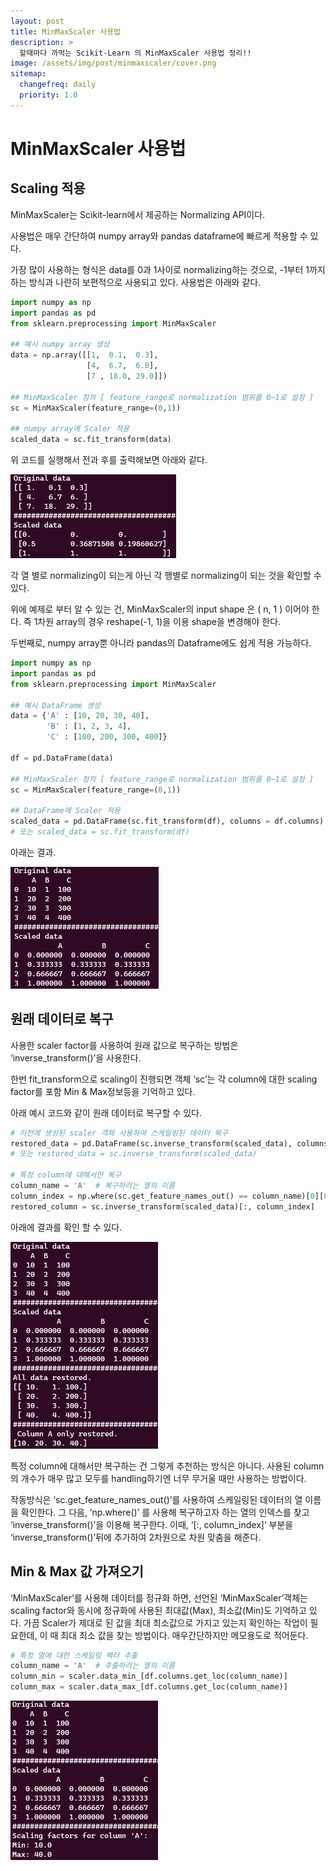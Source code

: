 ```yaml
---
layout: post
title: MinMaxScaler 사용법
description: >
  할때마다 까먹는 Scikit-Learn 의 MinMaxScaler 사용법 정리!!
image: /assets/img/post/minmaxscaler/cover.png
sitemap:
  changefreq: daily
  priority: 1.0
---
```


# MinMaxScaler 사용법

## Scaling 적용

MinMaxScaler는 Scikit-learn에서 제공하는 Normalizing API이다.

사용법은 매우 간단하여 numpy array와 pandas dataframe에 빠르게 적용할 수 있다.

가장 많이 사용하는 형식은 data를 0과 1사이로 normalizing하는 것으로, -1부터 1까지 하는 방식과 나란히 보편적으로 사용되고 있다. 사용법은 아래와 같다.

```python
import numpy as np
import pandas as pd
from sklearn.preprocessing import MinMaxScaler

## 예시 numpy array 생성
data = np.array([[1,  0.1,  0.3],
                 [4,  6.7,  6.0],
                 [7 , 18.0, 29.0]])

## MinMaxScaler 정의 [ feature_range로 normalization 범위를 0~1로 설정 ]
sc = MinMaxScaler(feature_range=(0,1))

## numpy array에 Scaler 적용
scaled_data = sc.fit_transform(data)
```

위 코드를 실행해서 전과 후를 출력해보면 아래와 같다.

![image](../../assets/img/post/minmaxscaler/numpy_case.png)

각 열 별로 normalizing이 되는게 아닌 각 행별로 normalizing이 되는 것을 확인할 수 있다.

위에 예제로 부터 알 수 있는 건, MinMaxScaler의 input shape 은 ( n, 1 ) 이어야 한다. 즉 1차원 array의 경우 reshape(-1, 1)을 이용 shape을 변경해야 한다.

두번째로, numpy array뿐 아니라 pandas의 Dataframe에도 쉽게 적용 가능하다.

```python
import numpy as np
import pandas as pd
from sklearn.preprocessing import MinMaxScaler

## 예시 DataFrame 생성
data = {'A' : [10, 20, 30, 40],
        'B' : [1, 2, 3, 4],
        'C' : [100, 200, 300, 400]}

df = pd.DataFrame(data)

## MinMaxScaler 정의 [ feature_range로 normalization 범위를 0~1로 설정 ]
sc = MinMaxScaler(feature_range=(0,1))

## DataFrame에 Scaler 적용
scaled_data = pd.DataFrame(sc.fit_transform(df), columns = df.columns)
# 또는 scaled_data = sc.fit_transform(df)
```

아래는 결과.

![image](../../assets/img/post/minmaxscaler/dataframe_case.png)

## 원래 데이터로 복구

사용한 scaler factor를 사용하여 원래 값으로 복구하는 방법은 ‘inverse_transform()’을 사용한다.

한번 fit_transform으로 scaling이 진행되면 객체 ‘sc’는 각 column에 대한 scaling factor를 포함 Min & Max정보등을 기억하고 있다.

아래 예시 코드와 같이 원래 데이터로 복구할 수 있다.

```python
# 이전에 생성된 scaler 객체 사용하여 스케일링된 데이터 복구
restored_data = pd.DataFrame(sc.inverse_transform(scaled_data), columns=scaled_data.columns)
# 또는 restored_data = sc.inverse_transform(scaled_data)

# 특정 column에 대해서만 복구
column_name = 'A'  # 복구하려는 열의 이름
column_index = np.where(sc.get_feature_names_out() == column_name)[0][0]
restored_column = sc.inverse_transform(scaled_data)[:, column_index]

```

아래에 결과를 확인 할 수 있다.

![image](../../assets/img/post/minmaxscaler/dataframe_case2.png)

특정 column에 대해서만 복구하는 건 그렇게 추천하는 방식은 아니다. 사용된 column의 개수가 매우 많고 모두를 handling하기엔 너무 무거울 때만 사용하는 방법이다.

작동방식은 ‘sc.get_feature_names_out()’를 사용하여 스케일링된 데이터의 열 이름을 확인한다. 그 다음, ‘np.where()’ 를 사용해 복구하고자 하는 열의 인덱스를 찾고 ‘inverse_transform()’을 이용해 복구한다. 이때, ‘[:, column_index]’ 부분을 ‘inverse_transform()’뒤에 추가하여 2차원으로 차원 맞춤을 해준다.

## Min & Max 값 가져오기

‘MinMaxScaler’를 사용해 데이터를 정규화 하면, 선언된 ‘MinMaxScaler’객체는 scaling factor와 동시에 정규화에 사용된 최대값(Max), 최소값(Min)도 기억하고 있다. 가끔 Scaler가 제대로 된 값을 최대 최소값으로 가지고 있는지 확인하는 작업이 필요한데, 이 때 최대 최소 값을 찾는 방법이다. 매우간단하지만 메모용도로 적어둔다.

```python
# 특정 열에 대한 스케일링 팩터 추출
column_name = 'A'  # 추출하려는 열의 이름
column_min = scaler.data_min_[df.columns.get_loc(column_name)]
column_max = scaler.data_max_[df.columns.get_loc(column_name)]
```

![image](../../assets/img/post/minmaxscaler/dataframe_case3.png)
